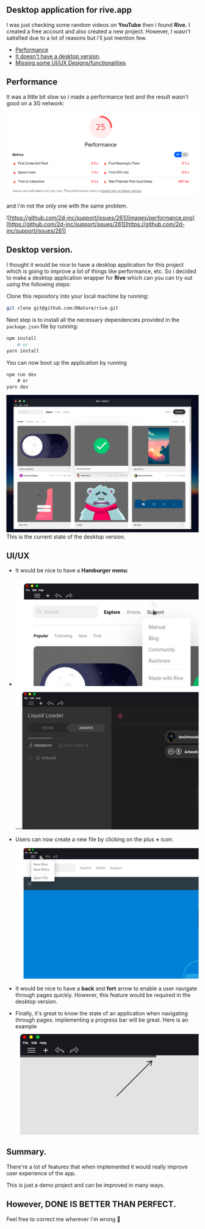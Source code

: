 ## Desktop application for **rive.app**

I was just checking some random videos on **YouTube** then i found **Rive.** I created a free account and also created a new project. However, I wasn't satisfied due to a lot of reasons but i'll just mention few.

- [Performance](#user-content-performance)
- [It doesn't have a desktop version](#user-content-desktop-version).
- [Missing some UI/UX Designs/functionalities](#user-content-uiux)
  
## Performance
It was a little bit slow so i made a performance test and the result wasn't good on a 3G network:

![Performance test result](/images/per-test.png)

and i'm not the only one with the same problem.

![https://github.com/2d-inc/support/issues/261](images/performance.png)
[https://github.com/2d-inc/support/issues/261](https://github.com/2d-inc/support/issues/261)

## Desktop version.

I thought it would be nice to have a desktop application for this project which is going to improve a lot of things like performance, etc. So i decided to make a desktop application wrapper for **Rive** which can you can try out using the following steps:

Clone this repository into your local machine by running:
```bash
git clone git@github.com:DNature/rive.git
```

Next step is to install all the necessary dependencies provided in the `package.json` file by running:

```bash
npm install
    # or
yarn install
```

You can now boot up the application by running 
```
npm run dev
    # or
yarn dev
```

![Rive application](images/rive-destop.png)
This is the current state of the desktop version.

## UI/UX

- It would be nice to have a **Hamburger menu**:
-  
  ![](images/menu.png)
  ![](images/build.png)


- Users can now create a new file by clicking on the plus **&plus;** icon:
  ![](images/new-rive.png)


- It would be nice to have a **back** and **fort** arrow to enable a user navigate through pages quickly. However, this feature would be required in the desktop version.

- Finally, it's great to know the state of an application when navigating through pages. implementing a progress bar will be great. Here is an example
  ![](images/progress.png)


## Summary.
There're a lot of features that when implemented it would really improve user experience of the app.

This is just a demo project and can be improved in many ways.
## However, **DONE IS BETTER THAN PERFECT.**

Feel free to correct me wherever i'm wrong 🙂
